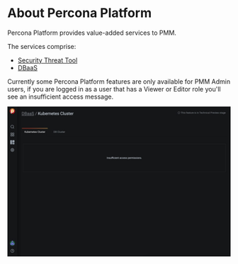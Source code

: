 # About Percona Platform

Percona Platform provides value-added services to PMM.

The services comprise:

- [Security Threat Tool](security-threat-tool.md)
- [DBaaS](dbaas.md) 

Currently some Percona Platform features are only available for PMM Admin users, if you are logged in as a user that has a Viewer or Editor role you'll see an insufficient access message.

![!](../../_images/PMM_Platform_Insufficient_Access.jpg)